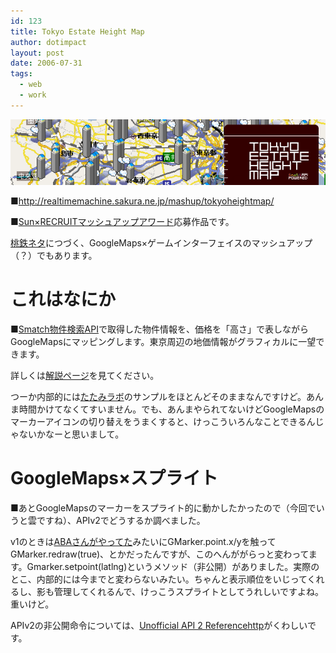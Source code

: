 ```yaml
---
id: 123
title: Tokyo Estate Height Map
author: dotimpact
layout: post
date: 2006-07-31
tags:
  - web
  - work
---
```

<img class="img_R" src='/hexo/images/wp-content/uploads/2008/02/tehm.png' alt='tehm.png' />

■<http://realtimemachine.sakura.ne.jp/mashup/tokyoheightmap/>

■[Sun×RECRUITマッシュアップアワード][1]応募作品です。

[桃鉄ネタ][2]につづく、GoogleMaps×ゲームインターフェイスのマッシュアップ（？）でもあります。

# これはなにか

■[Smatch物件検索API][3]で取得した物件情報を、価格を「高さ」で表しながらGoogleMapsにマッピングします。東京周辺の地価情報がグラフィカルに一望できます。

詳しくは[解説ページ][4]を見てください。

つーか内部的には[たたみラボ][5]のサンプルをほとんどそのままなんですけど。あんま時間かけてなくてすいません。でも、あんまやられてないけどGoogleMapsのマーカーアイコンの切り替えをうまくすると、けっこういろんなことできるんじゃないかなーと思いまして。

# GoogleMaps×スプライト

■あとGoogleMapsのマーカーをスプライト的に動かしたかったので（今回でいうと雲ですね）、APIv2でどうするか調べました。

v1のときは[ABAさんがやってた][6]みたいにGMarker.point.x/yを触ってGMarker.redraw(true)、とかだったんですが、このへんががらっと変わってます。Gmarker.setpoint(latlng)というメソッド（非公開）がありました。実際のとこ、内部的には今までと変わらないみたい。ちゃんと表示順位をいじってくれるし、影も管理してくれるんで、けっこうスプライトとしてうれしいですよね。重いけど。

APIv2の非公開命令については、[Unofficial API 2 Referencehttp][7]がくわしいです。

 [1]: http://www.recruit.jp/mashup2006/
 [2]: http://realtimemachine.sakura.ne.jp/collisions/works/web/dice.html
 [3]: http://www.smatch.jp/edit/api/reference.html
 [4]: http://realtimemachine.sakura.ne.jp/mashup/tokyoheightmap/about.html
 [5]: http://www.tatamilab.jp/rnd/archives/000251.html
 [6]: http://d.hatena.ne.jp/ABA/20051205#p1
 [7]: //www.econym.demon.co.uk/googlemaps/reference.htm
